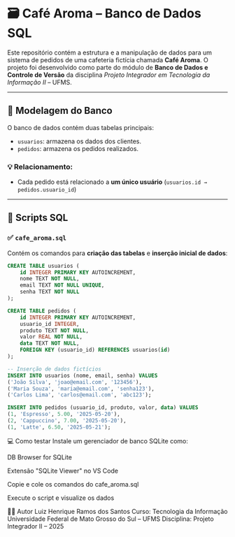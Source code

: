 # 🗃️ Café Aroma – Banco de Dados SQL

Este repositório contém a estrutura e a manipulação de dados para um sistema de pedidos de uma cafeteria fictícia chamada **Café Aroma**. O projeto foi desenvolvido como parte do módulo de **Banco de Dados e Controle de Versão** da disciplina _Projeto Integrador em Tecnologia da Informação II_ – UFMS.

---

## 📐 Modelagem do Banco

O banco de dados contém duas tabelas principais:

- `usuarios`: armazena os dados dos clientes.
- `pedidos`: armazena os pedidos realizados.

### 💡 Relacionamento:
- Cada pedido está relacionado a **um único usuário** (`usuarios.id → pedidos.usuario_id`)

---

## 📄 Scripts SQL

### ✅ `cafe_aroma.sql`

Contém os comandos para **criação das tabelas** e **inserção inicial de dados**:

```sql
CREATE TABLE usuarios (
    id INTEGER PRIMARY KEY AUTOINCREMENT,
    nome TEXT NOT NULL,
    email TEXT NOT NULL UNIQUE,
    senha TEXT NOT NULL
);

CREATE TABLE pedidos (
    id INTEGER PRIMARY KEY AUTOINCREMENT,
    usuario_id INTEGER,
    produto TEXT NOT NULL,
    valor REAL NOT NULL,
    data TEXT NOT NULL,
    FOREIGN KEY (usuario_id) REFERENCES usuarios(id)
);

-- Inserção de dados fictícios
INSERT INTO usuarios (nome, email, senha) VALUES
('João Silva', 'joao@email.com', '123456'),
('Maria Souza', 'maria@email.com', 'senha123'),
('Carlos Lima', 'carlos@email.com', 'abc123');

INSERT INTO pedidos (usuario_id, produto, valor, data) VALUES
(1, 'Espresso', 5.00, '2025-05-20'),
(2, 'Cappuccino', 7.00, '2025-05-20'),
(1, 'Latte', 6.50, '2025-05-21');
```

💻 Como testar
Instale um gerenciador de banco SQLite como:

DB Browser for SQLite

Extensão "SQLite Viewer" no VS Code

Copie e cole os comandos do cafe_aroma.sql

Execute o script e visualize os dados


🧑‍🎓 Autor
Luiz Henrique Ramos dos Santos
Curso: Tecnologia da Informação
Universidade Federal de Mato Grosso do Sul – UFMS
Disciplina: Projeto Integrador II – 2025
